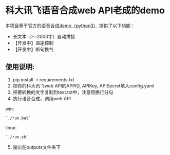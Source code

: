科大讯飞语音合成web API老成的demo
=========

本项目基于官方的语音合成[demo（python3）](http://xfyun-doc.ufile.ucloud.com.cn/1587968076405500/tts_ws_python3_demo.zip)
提供了以下功能：
- 长文本（>=2000字）自动拼接
- 【开发中】语速控制
- 【开发中】断句换气

使用说明:
--------

1. pip install -r requirements.txt
2. 把你的科大讯飞web API的APPID, APIKey, APISecret填入config.yaml
3. 把要转换的文字复制到text.txt中，注意用换行分句
4. 执行语音合成，调用web API

win:

    `./run.bat` 

linux:

    `./run.sh`

5. 输出在outputs文件夹下

